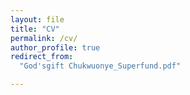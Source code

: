 ```yaml
---
layout: file
title: "CV"
permalink: /cv/
author_profile: true
redirect_from:
  "God'sgift Chukwuonye_Superfund.pdf"

---
```






